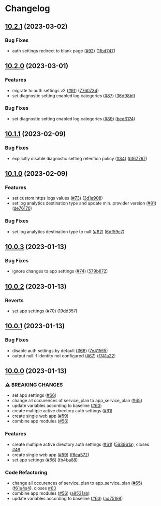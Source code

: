 # Changelog

## [10.2.1](https://github.com/equinor/terraform-azurerm-web-app/compare/v10.2.0...v10.2.1) (2023-03-02)


### Bug Fixes

* auth settings redirect to blank page ([#92](https://github.com/equinor/terraform-azurerm-web-app/issues/92)) ([1fbd747](https://github.com/equinor/terraform-azurerm-web-app/commit/1fbd74735f3f70725e4017522c5c975f139d38ca))

## [10.2.0](https://github.com/equinor/terraform-azurerm-web-app/compare/v10.1.1...v10.2.0) (2023-03-01)


### Features

* migrate to auth settings v2 ([#91](https://github.com/equinor/terraform-azurerm-web-app/issues/91)) ([7760734](https://github.com/equinor/terraform-azurerm-web-app/commit/7760734f755f2dc46daf19cd38a3297d70aff672))
* set diagnostic setting enabled log categories ([#87](https://github.com/equinor/terraform-azurerm-web-app/issues/87)) ([36d98bf](https://github.com/equinor/terraform-azurerm-web-app/commit/36d98bf386fe82d193dad9bde96995f57d03ed1e))


### Bug Fixes

* set diagnostic setting enabled log categories ([#89](https://github.com/equinor/terraform-azurerm-web-app/issues/89)) ([bed6174](https://github.com/equinor/terraform-azurerm-web-app/commit/bed61749e90e4609f373cfa707eba27d48617f77))

## [10.1.1](https://github.com/equinor/terraform-azurerm-web-app/compare/v10.1.0...v10.1.1) (2023-02-09)


### Bug Fixes

* explicitly disable diagnostic setting retention policy ([#84](https://github.com/equinor/terraform-azurerm-web-app/issues/84)) ([b167797](https://github.com/equinor/terraform-azurerm-web-app/commit/b16779793d27b40abf6254f2aa25c1743ded19b0))

## [10.1.0](https://github.com/equinor/terraform-azurerm-web-app/compare/v10.0.3...v10.1.0) (2023-02-09)


### Features

* set custom https logs values ([#73](https://github.com/equinor/terraform-azurerm-web-app/issues/73)) ([3d1e908](https://github.com/equinor/terraform-azurerm-web-app/commit/3d1e90803831cd2f85ab02677e70eb90403d16a0))
* set log analytics destination type and update min. provider version ([#81](https://github.com/equinor/terraform-azurerm-web-app/issues/81)) ([de76170](https://github.com/equinor/terraform-azurerm-web-app/commit/de76170d60828dacfbfbf46c779e52aa7444d49c))


### Bug Fixes

* set log analytics destination type to null ([#82](https://github.com/equinor/terraform-azurerm-web-app/issues/82)) ([6df59c7](https://github.com/equinor/terraform-azurerm-web-app/commit/6df59c7b3d62c7fe3932179d6b1c9f8cc84807ad))

## [10.0.3](https://github.com/equinor/terraform-azurerm-web-app/compare/v10.0.2...v10.0.3) (2023-01-13)


### Bug Fixes

* ignore changes to app settings ([#74](https://github.com/equinor/terraform-azurerm-web-app/issues/74)) ([579b872](https://github.com/equinor/terraform-azurerm-web-app/commit/579b872fb31c556f2f9f59150037e784510723a1))

## [10.0.2](https://github.com/equinor/terraform-azurerm-web-app/compare/v10.0.1...v10.0.2) (2023-01-13)


### Reverts

* set app settings ([#70](https://github.com/equinor/terraform-azurerm-web-app/issues/70)) ([19dd357](https://github.com/equinor/terraform-azurerm-web-app/commit/19dd3579f1afce3f8b1548aec6a3c458ae4894ff))

## [10.0.1](https://github.com/equinor/terraform-azurerm-web-app/compare/v10.0.0...v10.0.1) (2023-01-13)


### Bug Fixes

* disable auth settings by default ([#68](https://github.com/equinor/terraform-azurerm-web-app/issues/68)) ([7e41565](https://github.com/equinor/terraform-azurerm-web-app/commit/7e41565ffde940b1bb540882df96b7457ebe3adf))
* output null if identity not configured ([#67](https://github.com/equinor/terraform-azurerm-web-app/issues/67)) ([f741a22](https://github.com/equinor/terraform-azurerm-web-app/commit/f741a220daac309ac522260127feca76a52c7374))

## [10.0.0](https://github.com/equinor/terraform-azurerm-web-app/compare/v9.1.1...v10.0.0) (2023-01-13)


### ⚠ BREAKING CHANGES

* set app settings ([#66](https://github.com/equinor/terraform-azurerm-web-app/issues/66))
* change all occurences of service_plan to app_service_plan ([#65](https://github.com/equinor/terraform-azurerm-web-app/issues/65))
* update variables according to baseline ([#63](https://github.com/equinor/terraform-azurerm-web-app/issues/63))
* create multiple active directory auth settings ([#61](https://github.com/equinor/terraform-azurerm-web-app/issues/61))
* create single web app ([#59](https://github.com/equinor/terraform-azurerm-web-app/issues/59))
* combine app modules ([#56](https://github.com/equinor/terraform-azurerm-web-app/issues/56))

### Features

* create multiple active directory auth settings ([#61](https://github.com/equinor/terraform-azurerm-web-app/issues/61)) ([563961a](https://github.com/equinor/terraform-azurerm-web-app/commit/563961a6a30ed77d344b5af2eed674fbebfd9cd3)), closes [#48](https://github.com/equinor/terraform-azurerm-web-app/issues/48)
* create single web app ([#59](https://github.com/equinor/terraform-azurerm-web-app/issues/59)) ([f6ea572](https://github.com/equinor/terraform-azurerm-web-app/commit/f6ea572ba837a56f8d0012a8c5bdde0ff71f06d9))
* set app settings ([#66](https://github.com/equinor/terraform-azurerm-web-app/issues/66)) ([fb4ba88](https://github.com/equinor/terraform-azurerm-web-app/commit/fb4ba887af2c8dc7b2da41d7f5fb35f729646d64))


### Code Refactoring

* change all occurences of service_plan to app_service_plan ([#65](https://github.com/equinor/terraform-azurerm-web-app/issues/65)) ([f61e4a4](https://github.com/equinor/terraform-azurerm-web-app/commit/f61e4a4f3f7e4974fcb28ee84bbc21c1bf41c00c)), closes [#60](https://github.com/equinor/terraform-azurerm-web-app/issues/60)
* combine app modules ([#56](https://github.com/equinor/terraform-azurerm-web-app/issues/56)) ([a9531ab](https://github.com/equinor/terraform-azurerm-web-app/commit/a9531ab28cbb8b81bb244a667f398e480cbdf8e6))
* update variables according to baseline ([#63](https://github.com/equinor/terraform-azurerm-web-app/issues/63)) ([ad75198](https://github.com/equinor/terraform-azurerm-web-app/commit/ad7519878af3a45880f0514d3edf953456f8cb9e))
